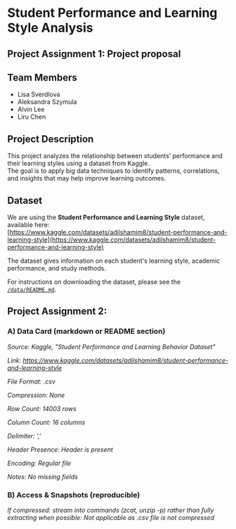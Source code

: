 # Student Performance and Learning Style Analysis

## Project Assignment 1: Project proposal

## Team Members
- Lisa Sverdlova
- Aleksandra Szymula
- Alvin Lee
- Liru Chen

## Project Description
This project analyzes the relationship between students’ performance and their learning styles using a dataset from Kaggle.  
The goal is to apply big data techniques to identify patterns, correlations, and insights that may help improve learning outcomes.

## Dataset
We are using the **Student Performance and Learning Style** dataset, available here:  
[https://www.kaggle.com/datasets/adilshamim8/student-performance-and-learning-style](https://www.kaggle.com/datasets/adilshamim8/student-performance-and-learning-style)

The dataset gives information on each student's learning style, academic performance, and study methods.

For instructions on downloading the dataset, please see the [`/data/README.md`](data/README.md).

## Project Assignment 2:
### A) Data Card (markdown or README section)
*Source: Kaggle, "Student Performance and Learning Behavior Dataset"*

*Link: https://www.kaggle.com/datasets/adilshamim8/student-performance-and-learning-style*

*File Format: .csv*

*Compression: None*

*Row Count: 14003 rows*

*Column Count: 16 columns*

*Delimiter: ','*

*Header Presence: Header is present*

*Encoding: Regular file*

*Notes: No missing fields*

### B) Access & Snapshots (reproducible)

*If compressed: stream into commands (zcat, unzip -p) rather than fully extracting when possible: Not applicable as .csv file is not compressed*

